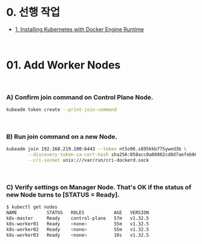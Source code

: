 # 0. 선행 작업

- [1. Installing Kubernetes with Docker Engine Runtime](https://github.com/revenge1005/k8s-cluster-setup/tree/main/02.%20Container%20runtime/02-01.%20Docker%20Engine)

<br>

# 01. Add Worker Nodes

<BR>

### A) Confirm join command on Control Plane Node.

```bash
kubeadm token create --print-join-command
```

<BR>

### B) Run join command on a new Node.

```bash
kubeadm join 192.168.219.100:6443 --token nt5o96.s895kkb775ywed3b \
        --discovery-token-ca-cert-hash sha256:058acc0a08802cd8d7aefeb0699ba8d8d66aeb79269278e31653e1af8998ef3e \
        --cri-socket unix:///var/run/cri-dockerd.sock 
```

<BR>

### C) Verify settings on Manager Node. That's OK if the status of new Node turns to [STATUS = Ready].

```bash
$ kubectl get nodes
NAME           STATUS   ROLES           AGE   VERSION
k8s-master     Ready    control-plane   57m   v1.32.5
k8s-worker01   Ready    <none>          55m   v1.32.5
k8s-worker02   Ready    <none>          55m   v1.32.5
k8s-worker03   Ready    <none>          10s   v1.32.5
```